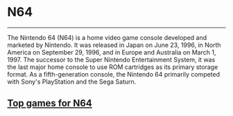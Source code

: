 # N64
---

The Nintendo 64 (N64) is a home video game console developed and marketed by Nintendo. It was released in Japan on June 23, 1996, in North America on September 29, 1996, and in Europe and Australia on March 1, 1997. The successor to the Super Nintendo Entertainment System, it was the last major home console to use ROM cartridges as its primary storage format. As a fifth-generation console, the Nintendo 64 primarily competed with Sony's PlayStation and the Sega Saturn.


[Top games for N64](build/scrap.md)
---
